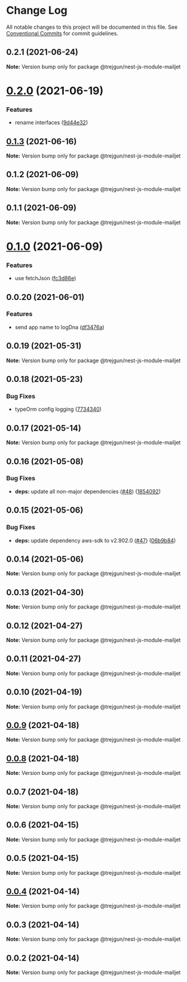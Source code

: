 # Change Log

All notable changes to this project will be documented in this file.
See [Conventional Commits](https://conventionalcommits.org) for commit guidelines.

## 0.2.1 (2021-06-24)

**Note:** Version bump only for package @trejgun/nest-js-module-mailjet





# [0.2.0](https://github.com/trejgun/common-packages/compare/@trejgun/nest-js-module-mailjet@0.1.3...@trejgun/nest-js-module-mailjet@0.2.0) (2021-06-19)


### Features

* rename interfaces ([9d44e32](https://github.com/trejgun/common-packages/commit/9d44e32175d76c9e5c8cab3fd58a44f8a6aaf1d5))





## [0.1.3](https://github.com/trejgun/common-packages/compare/@trejgun/nest-js-module-mailjet@0.1.2...@trejgun/nest-js-module-mailjet@0.1.3) (2021-06-16)

**Note:** Version bump only for package @trejgun/nest-js-module-mailjet





## 0.1.2 (2021-06-09)

**Note:** Version bump only for package @trejgun/nest-js-module-mailjet





## 0.1.1 (2021-06-09)

**Note:** Version bump only for package @trejgun/nest-js-module-mailjet





# [0.1.0](https://github.com/trejgun/common-packages/compare/@trejgun/nest-js-module-mailjet@0.0.20...@trejgun/nest-js-module-mailjet@0.1.0) (2021-06-09)


### Features

* use fetchJson ([fc3d86e](https://github.com/trejgun/common-packages/commit/fc3d86e0a27e2cf4387d8706222abae24bde9b16))





## 0.0.20 (2021-06-01)


### Features

* send app name to logDna ([df3476a](https://github.com/trejgun/common-packages/commit/df3476a4a17098fdf80f99cf2400d114cd4e47ad))





## 0.0.19 (2021-05-31)

**Note:** Version bump only for package @trejgun/nest-js-module-mailjet





## 0.0.18 (2021-05-23)


### Bug Fixes

* typeOrm config logging ([7734340](https://github.com/trejgun/common-packages/commit/77343402c7e0c63d3d19bfc55df29b961f68eaaa))





## 0.0.17 (2021-05-14)

**Note:** Version bump only for package @trejgun/nest-js-module-mailjet





## 0.0.16 (2021-05-08)


### Bug Fixes

* **deps:** update all non-major dependencies ([#48](https://github.com/trejgun/common-packages/issues/48)) ([1854092](https://github.com/trejgun/common-packages/commit/1854092c4d51e9ec43aa1d75bb43037c21b11630))





## 0.0.15 (2021-05-06)


### Bug Fixes

* **deps:** update dependency aws-sdk to v2.902.0 ([#47](https://github.com/trejgun/common-packages/issues/47)) ([06b9b84](https://github.com/trejgun/common-packages/commit/06b9b845709c6eb67b7e04277f86ecb9bf19fc73))





## 0.0.14 (2021-05-06)

**Note:** Version bump only for package @trejgun/nest-js-module-mailjet





## 0.0.13 (2021-04-30)

**Note:** Version bump only for package @trejgun/nest-js-module-mailjet





## 0.0.12 (2021-04-27)

**Note:** Version bump only for package @trejgun/nest-js-module-mailjet





## 0.0.11 (2021-04-27)

**Note:** Version bump only for package @trejgun/nest-js-module-mailjet





## 0.0.10 (2021-04-19)

**Note:** Version bump only for package @trejgun/nest-js-module-mailjet





## [0.0.9](https://github.com/trejgun/common-packages/compare/@trejgun/nest-js-module-mailjet@0.0.8...@trejgun/nest-js-module-mailjet@0.0.9) (2021-04-18)

**Note:** Version bump only for package @trejgun/nest-js-module-mailjet





## [0.0.8](https://github.com/trejgun/common-packages/compare/@trejgun/nest-js-module-mailjet@0.0.7...@trejgun/nest-js-module-mailjet@0.0.8) (2021-04-18)

**Note:** Version bump only for package @trejgun/nest-js-module-mailjet





## 0.0.7 (2021-04-18)

**Note:** Version bump only for package @trejgun/nest-js-module-mailjet





## 0.0.6 (2021-04-15)

**Note:** Version bump only for package @trejgun/nest-js-module-mailjet





## 0.0.5 (2021-04-15)

**Note:** Version bump only for package @trejgun/nest-js-module-mailjet





## [0.0.4](https://github.com/trejgun/common-packages/compare/@trejgun/nest-js-module-mailjet@0.0.3...@trejgun/nest-js-module-mailjet@0.0.4) (2021-04-14)

**Note:** Version bump only for package @trejgun/nest-js-module-mailjet





## 0.0.3 (2021-04-14)

**Note:** Version bump only for package @trejgun/nest-js-module-mailjet





## 0.0.2 (2021-04-14)

**Note:** Version bump only for package @trejgun/nest-js-module-mailjet
